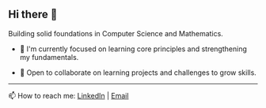 ## Hi there 👋

Building solid foundations in Computer Science and Mathematics.

- 🌱 I'm currently focused on learning core principles and strengthening my fundamentals.

- 👯 Open to collaborate on learning projects and challenges to grow skills.

---

📫 How to reach me: [LinkedIn](//soon) | [Email](//soon)

